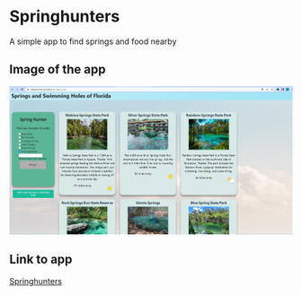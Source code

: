 # Springhunters
A simple app to find springs and food nearby

## Image of the app
![A user can find a spring or swimming hole they would like to visit](./Assets/images/screenshot.png)

## Link to app

[Springhunters](https://yeagermeister.github.io/springhunters/)